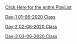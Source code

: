 [Click Here for the entire PlayList](https://www.youtube.com/playlist?list=PLodYIve2fV8azDik5f9vatVfk9hxs7cOb)

[Day-1 01-06-2020 Class](https://youtu.be/MWQPdy4nbkc)

[Day-2 02-06-2020 Class](https://youtu.be/-cZyszIe-kk)

[Day-3 03-06-2020 Class](https://youtu.be/VPlIgq--q5c)
